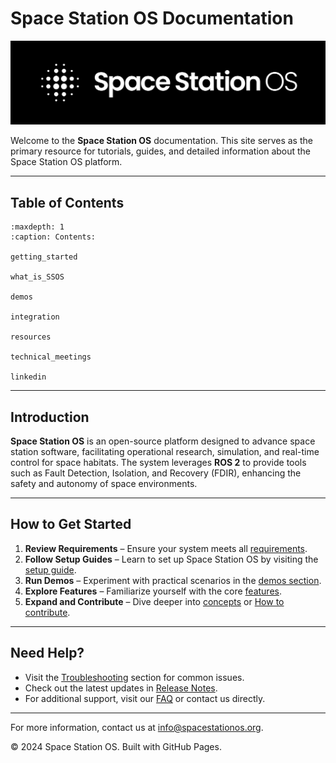 
# Space Station OS Documentation


![Space Station OS Logo](assets/logo/SSOS_LogoMark_TextSide_White_BGBlack.png)


Welcome to the **Space Station OS** documentation. This site serves as the primary resource for tutorials, guides, and detailed information about the Space Station OS platform.

---

## Table of Contents

```{toctree}
:maxdepth: 1
:caption: Contents:

getting_started

what_is_SSOS

demos

integration

resources

technical_meetings

linkedin

```

---

## Introduction

**Space Station OS** is an open-source platform designed to advance space station software, facilitating operational research, simulation, and real-time control for space habitats. The system leverages **ROS 2** to provide tools such as Fault Detection, Isolation, and Recovery (FDIR), enhancing the safety and autonomy of space environments.

---

## How to Get Started
1. **Review Requirements** – Ensure your system meets all [requirements](requirements.md).
2. **Follow Setup Guides** – Learn to set up Space Station OS by visiting the [setup guide](setup.md).
3. **Run Demos** – Experiment with practical scenarios in the [demos section](demos.md).
4. **Explore Features** – Familiarize yourself with the core [features](features.md).
5. **Expand and Contribute** – Dive deeper into [concepts](concepts.md) or [How to contribute](how_to_contribute.md).

---

## Need Help?
- Visit the [Troubleshooting](troubleshooting.md) section for common issues.
- Check out the latest updates in [Release Notes](release_notes.md).
- For additional support, visit our [FAQ](faq.md) or contact us directly.

---

For more information, contact us at [info@spacestationos.org](mailto:info@spacestationos.org).

© 2024 Space Station OS. Built with GitHub Pages.
